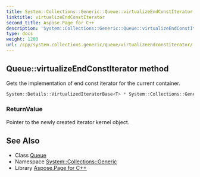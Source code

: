 ```yaml
---
title: System::Collections::Generic::Queue::virtualizeEndConstIterator method
linktitle: virtualizeEndConstIterator
second_title: Aspose.Page for C++
description: 'System::Collections::Generic::Queue::virtualizeEndConstIterator method. Gets the implementation of end const iterator for the current container in C++.'
type: docs
weight: 1200
url: /cpp/system.collections.generic/queue/virtualizeendconstiterator/
---
```

## Queue::virtualizeEndConstIterator method


Gets the implementation of end const iterator for the current container.

```cpp
System::Details::VirtualizedIteratorBase<T> * System::Collections::Generic::Queue<T>::virtualizeEndConstIterator() const override
```


### ReturnValue

Pointer to the newly created iterator kernel object.

## See Also

* Class [Queue](../)
* Namespace [System::Collections::Generic](../../)
* Library [Aspose.Page for C++](../../../)
